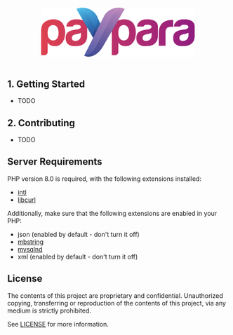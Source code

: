 <br />
<div align="center">
  <img src="assets/core/images/logo.png" alt="Paypara Logo" width="350"/>
</div>
<br />

## 1. Getting Started

- TODO

## 2. Contributing

- TODO

## Server Requirements

PHP version 8.0 is required, with the following extensions installed:

- [intl](http://php.net/manual/en/intl.requirements.php)
- [libcurl](http://php.net/manual/en/curl.requirements.php)

Additionally, make sure that the following extensions are enabled in your PHP:

- json (enabled by default - don't turn it off)
- [mbstring](http://php.net/manual/en/mbstring.installation.php)
- [mysqlnd](http://php.net/manual/en/mysqlnd.install.php)
- xml (enabled by default - don't turn it off)

## License

The contents of this project are proprietary and confidential.
Unauthorized copying, transferring or reproduction of the contents of this project, via any medium is strictly prohibited.

See [LICENSE](https://github.com/OpenBB-finance/OpenBBTerminal/blob/main/LICENSE) for more information.
